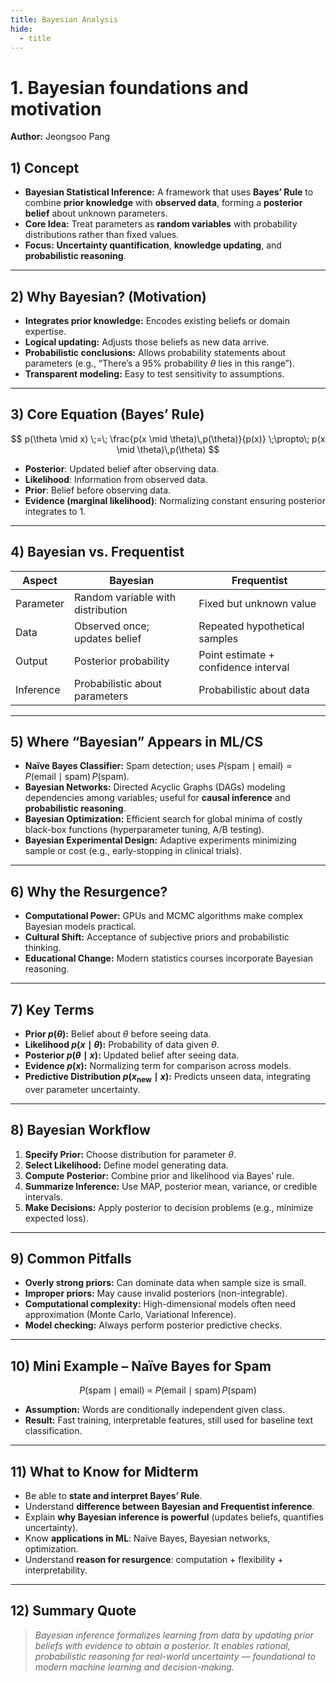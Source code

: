 ```yaml
---
title: Bayesian Analysis
hide:
  - title
---
```


# 1. Bayesian foundations and motivation 
**Author:** Jeongsoo Pang  

## **1) Concept**
- **Bayesian Statistical Inference:** A framework that uses **Bayes’ Rule** to combine **prior knowledge** with **observed data**, forming a **posterior belief** about unknown parameters.  
- **Core Idea:** Treat parameters as **random variables** with probability distributions rather than fixed values.  
- **Focus:** **Uncertainty quantification**, **knowledge updating**, and **probabilistic reasoning**.  

---

## **2) Why Bayesian? (Motivation)**
- **Integrates prior knowledge:** Encodes existing beliefs or domain expertise.  
- **Logical updating:** Adjusts those beliefs as new data arrive.  
- **Probabilistic conclusions:** Allows probability statements about parameters (e.g., “There’s a 95% probability $\theta$ lies in this range”).  
- **Transparent modeling:** Easy to test sensitivity to assumptions.  

---

## **3) Core Equation (Bayes’ Rule)**
$$
p(\theta \mid x) \;=\; \frac{p(x \mid \theta)\,p(\theta)}{p(x)} \;\propto\; p(x \mid \theta)\,p(\theta)
$$

- **Posterior**: Updated belief after observing data.  
- **Likelihood**: Information from observed data.  
- **Prior**: Belief before observing data.  
- **Evidence (marginal likelihood)**: Normalizing constant ensuring posterior integrates to 1.  

---

## **4) Bayesian vs. Frequentist**
| **Aspect** | **Bayesian** | **Frequentist** |
|-------------|---------------|----------------|
| Parameter | Random variable with distribution | Fixed but unknown value |
| Data | Observed once; updates belief | Repeated hypothetical samples |
| Output | Posterior probability | Point estimate + confidence interval |
| Inference | Probabilistic about parameters | Probabilistic about data |

---

## **5) Where “Bayesian” Appears in ML/CS**
- **Naïve Bayes Classifier:** Spam detection; uses $P(\text{spam} \mid \text{email}) \propto P(\text{email} \mid \text{spam})\,P(\text{spam})$.  
- **Bayesian Networks:** Directed Acyclic Graphs (DAGs) modeling dependencies among variables; useful for **causal inference** and **probabilistic reasoning**.  
- **Bayesian Optimization:** Efficient search for global minima of costly black-box functions (hyperparameter tuning, A/B testing).  
- **Bayesian Experimental Design:** Adaptive experiments minimizing sample or cost (e.g., early-stopping in clinical trials).  

---

## **6) Why the Resurgence?**
- **Computational Power:** GPUs and MCMC algorithms make complex Bayesian models practical.  
- **Cultural Shift:** Acceptance of subjective priors and probabilistic thinking.  
- **Educational Change:** Modern statistics courses incorporate Bayesian reasoning.  

---

## **7) Key Terms**
- **Prior $p(\theta)$:** Belief about $\theta$ before seeing data.  
- **Likelihood $p(x \mid \theta)$:** Probability of data given $\theta$.  
- **Posterior $p(\theta \mid x)$:** Updated belief after seeing data.  
- **Evidence $p(x)$:** Normalizing term for comparison across models.  
- **Predictive Distribution $p(x_{\text{new}} \mid x)$:** Predicts unseen data, integrating over parameter uncertainty.  

---

## **8) Bayesian Workflow**
1. **Specify Prior:** Choose distribution for parameter $\theta$.  
2. **Select Likelihood:** Define model generating data.  
3. **Compute Posterior:** Combine prior and likelihood via Bayes’ rule.  
4. **Summarize Inference:** Use MAP, posterior mean, variance, or credible intervals.  
5. **Make Decisions:** Apply posterior to decision problems (e.g., minimize expected loss).  

---

## **9) Common Pitfalls**
- **Overly strong priors:** Can dominate data when sample size is small.  
- **Improper priors:** May cause invalid posteriors (non-integrable).  
- **Computational complexity:** High-dimensional models often need approximation (Monte Carlo, Variational Inference).  
- **Model checking:** Always perform posterior predictive checks.  

---

## **10) Mini Example – Naïve Bayes for Spam**
$$
P(\text{spam} \mid \text{email})
\;\propto\;
P(\text{email} \mid \text{spam})\,P(\text{spam})
$$

- **Assumption:** Words are conditionally independent given class.  
- **Result:** Fast training, interpretable features, still used for baseline text classification.  

---

## **11) What to Know for Midterm**
- Be able to **state and interpret Bayes’ Rule**.  
- Understand **difference between Bayesian and Frequentist inference**.  
- Explain **why Bayesian inference is powerful** (updates beliefs, quantifies uncertainty).  
- Know **applications in ML**: Naïve Bayes, Bayesian networks, optimization.  
- Understand **reason for resurgence**: computation + flexibility + interpretability.  

---

## **12) Summary Quote**
> *Bayesian inference formalizes learning from data by updating prior beliefs with evidence to obtain a posterior. It enables rational, probabilistic reasoning for real-world uncertainty — foundational to modern machine learning and decision-making.*
